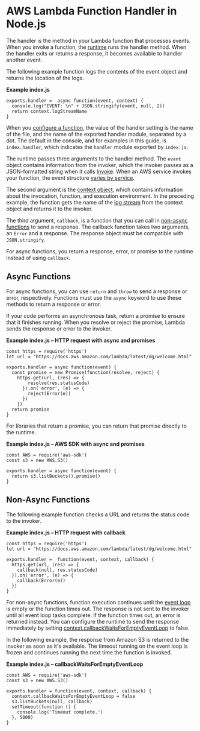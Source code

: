 # AWS Lambda Function Handler in Node\.js<a name="nodejs-prog-model-handler"></a>

The handler is the method in your Lambda function that processes events\. When you invoke a function, the [runtime](lambda-runtimes.md) runs the handler method\. When the handler exits or returns a response, it becomes available to handler another event\.

The following example function logs the contents of the event object and returns the location of the logs\.

**Example index\.js**  

```
exports.handler =  async function(event, context) {
  console.log("EVENT: \n" + JSON.stringify(event, null, 2))
  return context.logStreamName
}
```

When you [configure a function](resource-model.md), the value of the handler setting is the name of the file, and the name of the exported handler module, separated by a dot\. The default in the console, and for examples in this guide, is `index.handler`, which indicates the `handler` module exported by `index.js`\.

The runtime passes three arguments to the handler method\. The `event` object contains information from the invoker, which the invoker passes as a JSON\-formatted string when it calls [Invoke](API_Invoke.md)\. When an AWS service invokes your function, the event structure [varies by service](lambda-services.md)\.

The second argument is the [context object](nodejs-prog-model-context.md), which contains information about the invocation, function, and execution environment\. In the preceding example, the function gets the name of the [log stream](nodejs-prog-model-logging.md) from the context object and returns it to the invoker\.

The third argument, `callback`, is a function that you can call in [non\-async functions](#nodejs-handler-sync) to send a response\. The callback function takes two arguments, an `Error` and a response\. The response object must be compatible with `JSON.stringify`\.

For async functions, you return a response, error, or promise to the runtime instead of using `callback`\.

## Async Functions<a name="nodejs-handler-async"></a>

For async functions, you can use `return` and `throw` to send a response or error, respectively\. Functions must use the `async` keyword to use these methods to return a response or error\.

If your code performs an asynchronous task, return a promise to ensure that it finishes running\. When you resolve or reject the promise, Lambda sends the response or error to the invoker\.

**Example index\.js – HTTP request with async and promises**  

```
const https = require('https')
let url = "https://docs.aws.amazon.com/lambda/latest/dg/welcome.html"

exports.handler = async function(event) {
  const promise = new Promise(function(resolve, reject) {
    https.get(url, (res) => {
        resolve(res.statusCode)
      }).on('error', (e) => {
        reject(Error(e))
      })
    })
  return promise
}
```

For libraries that return a promise, you can return that promise directly to the runtime\.

**Example index\.js – AWS SDK with async and promises**  

```
const AWS = require('aws-sdk')
const s3 = new AWS.S3()

exports.handler = async function(event) {
  return s3.listBuckets().promise()
}
```

## Non\-Async Functions<a name="nodejs-handler-sync"></a>

The following example function checks a URL and returns the status code to the invoker\.

**Example index\.js – HTTP request with callback**  

```
const https = require('https')
let url = "https://docs.aws.amazon.com/lambda/latest/dg/welcome.html"

exports.handler =  function(event, context, callback) {
  https.get(url, (res) => {
    callback(null, res.statusCode)
  }).on('error', (e) => {
    callback(Error(e))
  })
}
```

For non\-async functions, function execution continues until the [event loop](https://nodejs.org/en/docs/guides/event-loop-timers-and-nexttick/) is empty or the function times out\. The response is not sent to the invoker until all event loop tasks complete\. If the function times out, an error is returned instead\. You can configure the runtime to send the response immediately by setting [context\.callbackWaitsForEmptyEventLoop](nodejs-prog-model-context.md) to false\.

In the following example, the response from Amazon S3 is returned to the invoker as soon as it's available\. The timeout running on the event loop is frozen and continues running the next time the function is invoked\.

**Example index\.js – callbackWaitsForEmptyEventLoop**  

```
const AWS = require('aws-sdk')
const s3 = new AWS.S3()

exports.handler = function(event, context, callback) {
  context.callbackWaitsForEmptyEventLoop = false
  s3.listBuckets(null, callback)
  setTimeout(function () {
    console.log('Timeout complete.')
  }, 5000)
}
```
